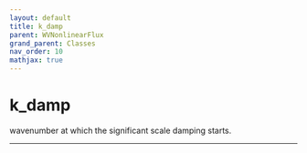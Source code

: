 ```yaml
---
layout: default
title: k_damp
parent: WVNonlinearFlux
grand_parent: Classes
nav_order: 10
mathjax: true
---
```


#  k_damp

wavenumber at which the significant scale damping starts.


---

